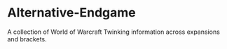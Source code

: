 # Alternative-Endgame
A collection of World of Warcraft Twinking information across expansions and brackets.
